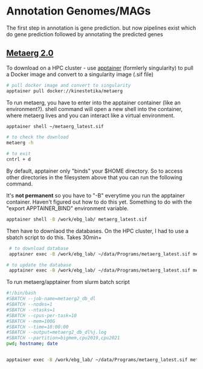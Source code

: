 # Annotation Genomes/MAGs

The first step in annotation is gene prediction. but now pipelines exist which do gene prediction followed by annotating the predicted genes

## [Metaerg 2.0](https://github.com/kinestetika/MetaErg)

To download on a HPC cluster - use [apptainer](https://apptainer.org/docs/admin/main/installation.html) (formlerly singularity) to pull a Docker image and convert to a singularity image (.sif file)

```bash
# pull docker image and convert to singularity
apptainer pull docker://kinestetika/metaerg
```

To run metaerg, you have to enter into the apptainer container (like an environment?). shell command will open a new shell into the container, where metaerg lives and you can interact like a virtual environment.

```bash
apptainer shell ~/metaerg_latest.sif

# to check the download
metaerg -h

# to exit 
cntrl + d
```

By default, apptainer only "binds" your $HOME directory. So to access other directories in the filesystem above that you can run the following command.

It's **not permanent** so you have to "-B" everytime you run the apptainer container. Haven't figured out how to do this yet. Something to do with the "export APPTAINER_BIND" environment variable.

```bash
apptainer shell -B /work/ebg_lab/ metaerg_latest.sif
```

Then have to downlaod the databases. On the HPC cluster, I had to use a sbatch script to do this. Takes 30min+

```bash
 # to download database
 apptainer exec -B /work/ebg_lab/ ~/data/Programs/metaerg_latest.sif metaerg --download_database --database_dir /work/ebg_lab/referenceDatabases metaerg_database/

# to update the database
 apptainer exec -B /work/ebg_lab/ ~/data/Programs/metaerg_latest.sif metaerg --create_database S --database_dir /work/ebg_lab/referenceDatabases metaerg_database/
```

To run metaerg/apptainer from slurm batch script

```bash
#!/bin/bash
#SBATCH --job-name=metaerg2_db_dl      
#SBATCH --nodes=1                    
#SBATCH --ntasks=1                   
#SBATCH --cpus-per-task=10            
#SBATCH --mem=100G                    
#SBATCH --time=10:00:00              
#SBATCH --output=metaerg2_db_dl%j.log
#SBATCH --partition=bigmem,cpu2019,cpu2021
pwd; hostname; date


apptainer exec -B /work/ebg_lab/ ~/data/Programs/metaerg_latest.sif metaerg --download_database --database_dir /work/ebg_lab/referenceDatabases/metaerg_database/
```
